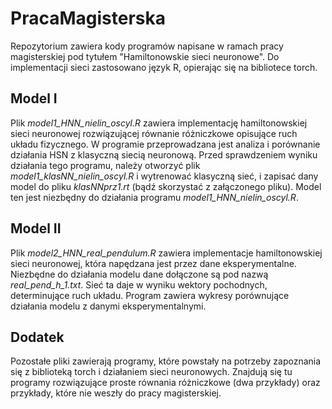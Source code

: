 # PracaMagisterska
Repozytorium zawiera kody programów napisane w ramach pracy magisterskiej pod tytułem "Hamiltonowskie sieci neuronowe". Do implementacji sieci zastosowano język R, opierając się na bibliotece torch.

## Model I

Plik *model1_HNN_nielin_oscyl.R* zawiera implementację hamiltonowskiej sieci neuronowej rozwiązującej równanie różniczkowe opisujące ruch układu fizycznego. W programie przeprowadzana jest analiza i porównanie działania HSN z klasyczną siecią neuronową. Przed sprawdzeniem wyniku działania tego programu, należy otworzyć plik *model1_klasNN_nielin_oscyl.R* i wytrenować klasyczną sieć, i zapisać dany model do pliku
*klasNNprz1.rt* (bądź skorzystać z załączonego pliku). Model ten jest niezbędny do działania programu *model1_HNN_nielin_oscyl.R*.

## Model II

Plik *model2_HNN_real_pendulum.R* zawiera implementacje hamiltonowskiej sieci neuronowej, która napędzana jest przez dane eksperymentalne. Niezbędne do działania modelu dane dołączone są pod nazwą *real_pend_h_1.txt*. Sieć ta daje w wyniku wektory pochodnych, determinujące ruch układu. Program zawiera wykresy porównujące działania modelu z danymi eksperymentalnymi.

## Dodatek

Pozostałe pliki zawierają programy, które powstały na potrzeby zapoznania się z biblioteką torch i działaniem sieci neuronowych. Znajdują się tu programy rozwiązujące proste równania różniczkowe (dwa przykłady) oraz przykłady, które nie weszły do pracy magisterskiej.
